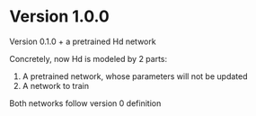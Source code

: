 # Version 1.0.0
Version 0.1.0 + a pretrained Hd network

Concretely, now Hd is modeled by 2 parts:
1. A pretrained network, whose parameters will not be updated
2. A network to train

Both networks follow version 0 definition